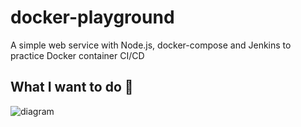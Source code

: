 # docker-playground
A simple web service with Node.js, docker-compose and Jenkins to practice Docker container CI/CD

## What I want to do 🤔
![diagram](https://i.imgur.com/83ErwDj.png)
